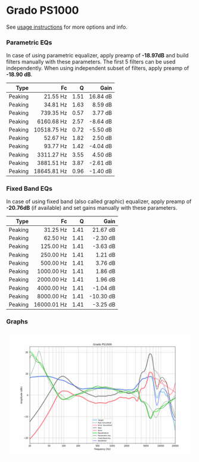 # Grado PS1000
See [usage instructions](https://github.com/jaakkopasanen/AutoEq#usage) for more options and info.

### Parametric EQs
In case of using parametric equalizer, apply preamp of **-18.97dB** and build filters manually
with these parameters. The first 5 filters can be used independently.
When using independent subset of filters, apply preamp of **-18.90 dB**.

| Type    | Fc          |    Q | Gain     |
|--------:|------------:|-----:|---------:|
| Peaking | 21.55 Hz    | 1.51 | 16.84 dB |
| Peaking | 34.81 Hz    | 1.63 | 8.59 dB  |
| Peaking | 739.35 Hz   | 0.57 | 3.77 dB  |
| Peaking | 6160.68 Hz  | 2.57 | -8.64 dB |
| Peaking | 10518.75 Hz | 0.72 | -5.50 dB |
| Peaking | 52.67 Hz    | 1.82 | 2.50 dB  |
| Peaking | 93.77 Hz    | 1.42 | -4.04 dB |
| Peaking | 3311.27 Hz  | 3.55 | 4.50 dB  |
| Peaking | 3881.51 Hz  | 3.87 | -2.61 dB |
| Peaking | 18645.81 Hz | 0.96 | -1.40 dB |

### Fixed Band EQs
In case of using fixed band (also called graphic) equalizer, apply preamp of **-20.76dB**
(if available) and set gains manually with these parameters.

| Type    | Fc          |    Q | Gain      |
|--------:|------------:|-----:|----------:|
| Peaking | 31.25 Hz    | 1.41 | 21.67 dB  |
| Peaking | 62.50 Hz    | 1.41 | -2.30 dB  |
| Peaking | 125.00 Hz   | 1.41 | -3.63 dB  |
| Peaking | 250.00 Hz   | 1.41 | 1.21 dB   |
| Peaking | 500.00 Hz   | 1.41 | 3.76 dB   |
| Peaking | 1000.00 Hz  | 1.41 | 1.86 dB   |
| Peaking | 2000.00 Hz  | 1.41 | 1.96 dB   |
| Peaking | 4000.00 Hz  | 1.41 | -1.04 dB  |
| Peaking | 8000.00 Hz  | 1.41 | -10.30 dB |
| Peaking | 16000.01 Hz | 1.41 | -3.25 dB  |

### Graphs
![](./Grado%20PS1000.png)